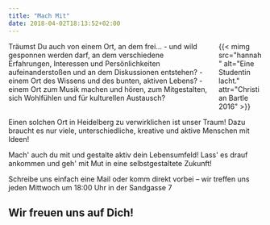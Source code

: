 ```yaml
---
title: "Mach Mit"
date: 2018-04-02T18:13:52+02:00
---
```


<div class="columns">
    <div class="column is-flex-middle">
        Träumst Du auch von einem Ort, an dem frei…
        - und wild gesponnen werden darf, an dem verschiedene Erfahrungen, Interessen und Persönlichkeiten aufeinanderstoßen und an dem Diskussionen entstehen?
        - einem Ort des Wissens und des bunten, aktiven Lebens?
        - einem Ort zum Musik machen und hören, zum Mitgestalten, sich Wohlfühlen und für kulturellen Austausch?
    </div>
    <div class="column">
        {{< mimg src="hannah" alt="Eine Studentin lacht." attr="Christian Bartle 2016" >}}
    </div>
</div>

Einen solchen Ort in Heidelberg zu verwirklichen ist unser Traum! Dazu braucht es nur viele, unterschiedliche, kreative und aktive Menschen mit Ideen!

Mach' auch du mit und gestalte aktiv dein Lebensumfeld!
Lass' es drauf ankommen und geh' mit Mut in eine selbstgestaltete Zukunft!

Schreibe uns einfach eine Mail oder komm direkt vorbei – wir treffen uns jeden Mittwoch um 18:00 Uhr in der Sandgasse 7

## Wir freuen uns auf Dich!
